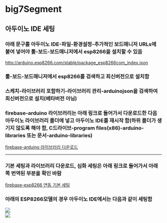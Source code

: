 # big7Segment

## 아두이노 IDE 세팅  
### 아래 문구를 아두이노 IDE-파일-환경설정-추가적인 보드매니저 URLs에 붙여 넣어야 툴-보드-보드매니저에서 esp8266을 설치할 수 있음  
http://arduino.esp8266.com/stable/package_esp8266com_index.json

### 툴-보드-보드매니저에서 esp8266를 검색하고 최신버전으로 설치함

### 스케치-라이브러리 포함하기-라이브러리 관리-arduinojson을 검색하여 최신버전으로 설치(베타버전 아님)  

### firebase-arduino 라이브러리는 아래 링크로 들어가서 다운로드한 다음 아두이노 라이브러리 폴더에 넣고 아두이노 IDE를 재시작 함(하위 폴더가 생기지 않도록 해야 함, C드라이브-program files(x86)-arduino-libraries 또는 문서-arduino-libraries)  
[firebase-arduino 라이브러리 다운로드](https://github.com/FirebaseExtended/firebase-arduino)

---
### 기본 세팅과 라이브러리 다운로드, 심화 세팅은 아래 링크로 들어가서 아래쪽 번역된 부분을 확인 바람  
[firebase-esp8266 연동 기본 세팅](https://github.com/mtinet/Firebase-Arduino/tree/master/Arduino%20Project)  

### 아래의 ESP8266모델의 경우 아두이노 IDE에서는 다음과 같이 세팅함  
![](https://www.xcluma.com/image/cache/catalog/products/BE-01-0228-800x800.JPG)  
![](https://github.com/mtinet/big7SegmentAtArduinoAndFirebase/blob/master/image/firebaseSetting.png?raw=true)  

